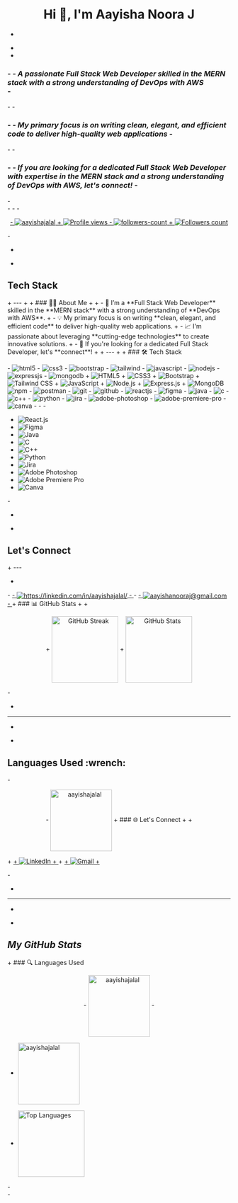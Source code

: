 <h1 align="center">Hi 👋, I'm Aayisha Noora J</h1>

-
<!----------------------------------- About Section ------------------------------------>
-
-
<h3>
-
    <i>- A passionate Full Stack Web Developer skilled in the MERN stack with a strong understanding of DevOps with AWS</i> <br/>
-
</h3>
-
-
<h3>
-
   <i>- My primary focus is on writing clean, elegant, and efficient code to deliver high-quality web applications</i>
-
</h3>
-
-
<h3>  
-
   <i>- If you are looking for a dedicated Full Stack Web Developer with expertise in the MERN stack and a strong understanding of DevOps with AWS, let's connect!</i>
-
</h3>
-
<br>
-
-
<!----------------------------------- Profile View Section ------------------------------------>
-
<p align="center">
    <a href="https://github.com/aayishajalal">
-
        <img src="https://komarev.com/ghpvc/?username=aayishajalal&label=Profile%20views&color=0e75b6&style=flat" alt="aayishajalal" />
+
        <img src="https://komarev.com/ghpvc/?username=aayishajalal&label=Profile%20views&color=0e75b6&style=flat" alt="Profile views" />
    </a>
    <a href="https://github.com/aayishajalal?tab=followers">
-
        <img src="https://img.shields.io/github/followers/aayishajalal?label=Followers&style=social" alt="followers-count">
+
        <img src="https://img.shields.io/github/followers/aayishajalal?label=Followers&style=social" alt="Followers count">
    </a>
</p>
-
<br>

-
<!----------------------------------- Tech Stack Section ------------------------------------>
-
<h2><b>Tech Stack</b></h2>
+
---
+
+
### 👩‍💻 About Me
+
+
- 🔭 I’m a **Full Stack Web Developer** skilled in the **MERN stack** with a strong understanding of **DevOps with AWS**.
+
- 💡 My primary focus is on writing **clean, elegant, and efficient code** to deliver high-quality web applications.
+
- 📈 I'm passionate about leveraging **cutting-edge technologies** to create innovative solutions.
+
- 🤝 If you're looking for a dedicated Full Stack Developer, let's **connect**!
+
+
---
+
+
### 🛠️ Tech Stack

<p>
-
    <img src="https://img.shields.io/badge/HTML5-E34F26?style=for-the-badge&logo=html5&logoColor=white" alt="html5" />
-
    <img src="https://img.shields.io/badge/CSS3-1572B6?style=for-the-badge&logo=css3&logoColor=white" alt="css3" />
-
    <img src="https://img.shields.io/badge/Bootstrap-563D7C?style=for-the-badge&logo=bootstrap&logoColor=white" alt="bootstrap" />
-
    <img src="https://img.shields.io/badge/Tailwind_CSS-38B2AC?style=for-the-badge&logo=tailwind-css&logoColor=white" alt="tailwind" />
-
    <img src="https://img.shields.io/badge/JavaScript-323330?style=for-the-badge&logo=javascript&logoColor=F7DF1E" alt="javascript" />
-
    <img src="https://img.shields.io/badge/Node.js-339933?style=for-the-badge&logo=nodedotjs&logoColor=white" alt="nodejs" />
-
    <img src="https://img.shields.io/badge/Express.js-000000?style=for-the-badge&logo=express&logoColor=white" alt="expressjs" />
-
    <img src="https://img.shields.io/badge/MongoDB-4EA94B?style=for-the-badge&logo=mongodb&logoColor=white" alt="mongodb" />
+
    <img src="https://img.shields.io/badge/HTML5-E34F26?style=for-the-badge&logo=html5&logoColor=white" alt="HTML5" />
+
    <img src="https://img.shields.io/badge/CSS3-1572B6?style=for-the-badge&logo=css3&logoColor=white" alt="CSS3" />
+
    <img src="https://img.shields.io/badge/Bootstrap-563D7C?style=for-the-badge&logo=bootstrap&logoColor=white" alt="Bootstrap" />
+
    <img src="https://img.shields.io/badge/Tailwind_CSS-38B2AC?style=for-the-badge&logo=tailwind-css&logoColor=white" alt="Tailwind CSS" />
+
    <img src="https://img.shields.io/badge/JavaScript-323330?style=for-the-badge&logo=javascript&logoColor=F7DF1E" alt="JavaScript" />
+
    <img src="https://img.shields.io/badge/Node.js-339933?style=for-the-badge&logo=nodedotjs&logoColor=white" alt="Node.js" />
+
    <img src="https://img.shields.io/badge/Express.js-000000?style=for-the-badge&logo=express&logoColor=white" alt="Express.js" />
+
    <img src="https://img.shields.io/badge/MongoDB-4EA94B?style=for-the-badge&logo=mongodb&logoColor=white" alt="MongoDB" />
    <img src="https://img.shields.io/badge/npm-CB3837?style=for-the-badge&logo=npm&logoColor=white" alt="npm" />
-
    <img src="https://img.shields.io/badge/Postman-FF6C37?style=for-the-badge&logo=Postman&logoColor=white" alt="postman" />
-
    <img src="https://img.shields.io/badge/Git-f44d27?style=for-the-badge&logo=git&logoColor=white" alt="git" />
-
    <img src="https://img.shields.io/badge/GitHub-100000?style=for-the-badge&logo=github&logoColor=white" alt="github" />
-
    <img src="https://img.shields.io/badge/React-20232A?style=for-the-badge&logo=react&logoColor=61DAFB" alt="reactjs" />
-
    <img src="https://img.shields.io/badge/Figma-F24E1E?style=for-the-badge&logo=figma&logoColor=white" alt="figma" />
-
    <img src="https://img.shields.io/badge/Java-ED8B00?style=for-the-badge&logo=java&logoColor=white" alt="java" />
-
<img src="https://img.shields.io/badge/C-00599C?style=for-the-badge&logo=c&logoColor=white" alt="c" />
-
<img src="https://img.shields.io/badge/C++-00599C?style=for-the-badge&logo=cplusplus&logoColor=white" alt="c++" />
-
<img src="https://img.shields.io/badge/Python-3776AB?style=for-the-badge&logo=python&logoColor=white" alt="python" />
-
<img src="https://img.shields.io/badge/Jira-0052CC?style=for-the-badge&logo=jira&logoColor=white" alt="jira" />
-
<img src="https://img.shields.io/badge/Adobe%20Photoshop-31A8FF?style=for-the-badge&logo=adobephotoshop&logoColor=white" alt="adobe-photoshop" />
-
<img src="https://img.shields.io/badge/Adobe%20Premiere%20Pro-9999FF?style=for-the-badge&logo=adobepremierepro&logoColor=white" alt="adobe-premiere-pro" />
-
<img src="https://img.shields.io/badge/Canva-00C4CC?style=for-the-badge&logo=canva&logoColor=white" alt="canva" />
-
-
-
   
+
    <img src="https://img.shields.io/badge/React-20232A?style=for-the-badge&logo=react&logoColor=61DAFB" alt="React.js" />
+
    <img src="https://img.shields.io/badge/Figma-F24E1E?style=for-the-badge&logo=figma&logoColor=white" alt="Figma" />
+
    <img src="https://img.shields.io/badge/Java-ED8B00?style=for-the-badge&logo=java&logoColor=white" alt="Java" />
+
    <img src="https://img.shields.io/badge/C-00599C?style=for-the-badge&logo=c&logoColor=white" alt="C" />
+
    <img src="https://img.shields.io/badge/C++-00599C?style=for-the-badge&logo=cplusplus&logoColor=white" alt="C++" />
+
    <img src="https://img.shields.io/badge/Python-3776AB?style=for-the-badge&logo=python&logoColor=white" alt="Python" />
+
    <img src="https://img.shields.io/badge/Jira-0052CC?style=for-the-badge&logo=jira&logoColor=white" alt="Jira" />
+
    <img src="https://img.shields.io/badge/Adobe%20Photoshop-31A8FF?style=for-the-badge&logo=adobephotoshop&logoColor=white" alt="Adobe Photoshop" />
+
    <img src="https://img.shields.io/badge/Adobe%20Premiere%20Pro-9999FF?style=for-the-badge&logo=adobepremierepro&logoColor=white" alt="Adobe Premiere Pro" />
+
    <img src="https://img.shields.io/badge/Canva-00C4CC?style=for-the-badge&logo=canva&logoColor=white" alt="Canva" />
</p>
-
<br>

-
<!----------------------------------- Connect Section ------------------------------------>
-
<h2>Let's Connect</h2>
+
---

-
<p align="left">
-
    <a href="https://linkedin.com/in/aayishajalal/">
-
        <img align="center" src="https://img.shields.io/badge/LinkedIn-0077B5?style=for-the-badge&logo=linkedin&logoColor=white" alt="https://linkedin.com/in/aayishajalal/" />
-
    </a>
-
    <a title="aayishanooraj@gmail.com" href="mailto:aayishanooraj@gmail.com">
-
        <img align="center" src="https://img.shields.io/badge/Gmail-D14836?style=for-the-badge&logo=gmail&logoColor=white" alt="aayishanooraj@gmail.com" />
-
    </a>
+
### 📊 GitHub Stats
+
+
<p align="center">
+
   <img align="center" src="https://github-readme-streak-stats.herokuapp.com/?user=aayishajalal&theme=radical" alt="GitHub Streak" height="150"/>
+
   <img align="center" src="https://github-readme-stats.vercel.app/api?username=aayishajalal&show_icons=true&theme=radical" alt="GitHub Stats" height="150" />
</p>
-
<br>

+
---

-
<!----------------------------------- Languages Used Section ------------------------------------>  
-
<h2> Languages Used :wrench: </h2> 
-
<p align="center">
-
   <img align="center" src="https://github-readme-stats.vercel.app/api/top-langs/?username=aayishajalal&layout=compact&theme=radical" alt="aayishajalal" height="139"/>
+
### 🌐 Let's Connect
+
+
<p>
+
    <a href="https://linkedin.com/in/aayishajalal/" target="_blank">
+
        <img src="https://img.shields.io/badge/LinkedIn-0077B5?style=for-the-badge&logo=linkedin&logoColor=white" alt="LinkedIn" />
+
    </a>
+
    <a href="mailto:aayishanooraj@gmail.com">
+
        <img src="https://img.shields.io/badge/Gmail-D14836?style=for-the-badge&logo=gmail&logoColor=white" alt="Gmail" />
+
    </a>
</p>
-
<br>

+
---

-
<!----------------------------------- My GitHub Stats Section ------------------------------------>
-
<h2><i>My GitHub Stats</i></h2>
+
### 🔍 Languages Used

<p align="center">
-
   <img align="center" src="https://github-readme-streak-stats.herokuapp.com/?user=aayishajalal&" alt="aayishajalal" height="139"/>
-
  
-
   <img align="center" src="https://github-readme-stats.vercel.app/api?username=aayishajalal&show_icons=true&locale=en" alt="aayishajalal" height="139" />
+
   <img align="center" src="https://github-readme-stats.vercel.app/api/top-langs/?username=aayishajalal&layout=compact&theme=radical" alt="Top Languages" height="150"/>
</p>
-
<br>
-
